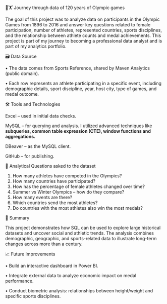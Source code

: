 🥇🏋️ Journey through data of 120 years of Olympic games

The goal of this project was to analyze data on participants in the Olympic Games from 1896 to 2016 and answer key questions related to female participation, number of athletes, represented countries, sports disciplines, and the relationship between athlete counts and medal achievements. This project is part of my journey to becoming a professional data analyst and is part of my analytics portfolio.

🗃️ Data Source

• The data comes from Sports Reference, shared by Maven Analytics (public domain).

• Each row represents an athlete participating in a specific event, including demographic details, sport discipline, year, host city, type of games, and medal outcome.

🛠️ Tools and Technologies

Excel – used in initial data checks.

MySQL – for querying and analysis. I utilized advanced techniques like **subqueries, common table expression (CTE), window functions and aggregations.** 

DBeaver – as the MySQL client.

GitHub – for publishing.

🧠 Analytical Questions asked to the dataset

1. How many athletes have competed in the Olympics?
2. How many countries have participated?
3. How has the percentage of female athletes changed over time?
4. Summer vs Winter Olympics – how do they compare?
5. How many events are there?
6. Which countries send the most athletes?
7. Do countries with the most athletes also win the most medals?

📌 Summary

This project demonstrates how SQL can be used to explore large historical datasets and uncover social and athletic trends. The analysis combines demographic, geographic, and sports-related data to illustrate long-term changes across more than a century.

📈 Future Improvements

• Build an interactive dashboard in Power BI.

• Integrate external data to analyze economic impact on medal performance.

• Conduct biometric analysis: relationships between height/weight and specific sports disciplines.
